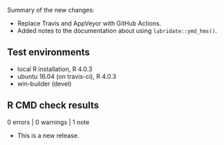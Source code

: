 Summary of the new changes: 

* Replace Travis and AppVeyor with GitHub Actions. 
* Added notes to the documentation about using  `lubridate::ymd_hms()`. 

## Test environments
* local R installation, R 4.0.3
* ubuntu 16.04 (on travis-ci), R 4.0.3
* win-builder (devel)

## R CMD check results

0 errors | 0 warnings | 1 note

* This is a new release.
